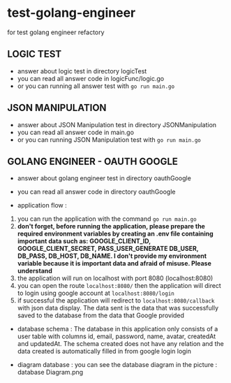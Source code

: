 # test-golang-engineer
for test golang engineer refactory

## LOGIC TEST
- answer about logic test in directory logicTest
- you can read all answer code in logicFunc/logic.go
- or you can running all answer test with ```go run main.go```

## JSON MANIPULATION
- answer about JSON Manipulation test in directory JSONManipulation
- you can read all answer code in main.go
- or you can running JSON Manipulation test with ```go run main.go```

## GOLANG ENGINEER - OAUTH GOOGLE
- answer about golang engineer test in directory oauthGoogle
- you can read all answer code in directory oauthGoogle

- application flow : 
1. you can run the application with the command ```go run main.go```
2. **don't forget, before running the application, please prepare the required environment variables by creating an .env file containing important data such as: GOOGLE_CLIENT_ID, GOOGLE_CLIENT_SECRET, PASS_USER_GENERATE DB_USER, DB_PASS, DB_HOST, DB_NAME. I don't provide my environment variable because it is important data and afraid of misuse. Please understand**
3. the application will run on localhost with port 8080 (localhost:8080)
4. you can open the route ```localhost:8080/``` then the application will direct to login using google account at ```localhost:8080/login```
5. if successful the application will redirect to ```localhost:8080/callback``` with json data display. The data sent is the data that was successfully saved to the database from the data that Google provided

- database schema : The database in this application only consists of a user table with columns id, email, password, name, avatar, createdAt and updatedAt. The schema created does not have any relation and the data created is automatically filled in from google login login

- diagram database : you can see the database diagram in the picture : database Diagram.png